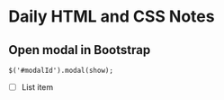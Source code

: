 # Daily HTML and CSS Notes

## Open modal in Bootstrap
    $('#modalId').modal(show);

 - [ ] List item

<!--stackedit_data:
eyJwcm9wZXJ0aWVzIjoiZXh0ZW5zaW9uczpcbiAgcHJlc2V0Oi
Bjb21tb25tYXJrXG4iLCJoaXN0b3J5IjpbMTEzMDQyMzY1OSwz
Nzc1NzIwODUsLTU0MTM5OTYxNSw2NTMyNzU2MTFdfQ==
-->